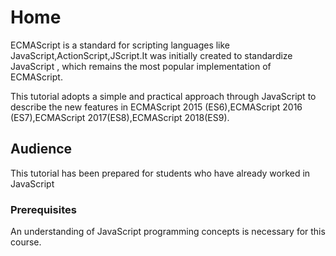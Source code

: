 # Home

ECMAScript is a standard for scripting languages like JavaScript,ActionScript,JScript.It was initially created to standardize JavaScript , which remains the most popular implementation of ECMAScript.

This tutorial adopts a simple and practical approach through JavaScript to describe the new features in ECMAScript 2015 (ES6),ECMAScript 2016 (ES7),ECMAScript 2017(ES8),ECMAScript 2018(ES9).

## Audience

This tutorial has been prepared for students who have already worked in JavaScript

### Prerequisites

An understanding of JavaScript programming concepts is necessary for this course.

<!-- #References
 1. https://stackoverflow.com/questions/4269150/what-is-ecmascript
 2. https://en.wikipedia.org/wiki/ECMAScript

 -->